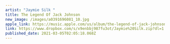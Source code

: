 ```yaml
---
artist: "Jaymie Silk "
title: The Legend Of Jack Johnson
new_image: /images/a0391696081_10.jpg
apple_link: https://music.apple.com/us/album/the-legend-of-jack-johnson-ep/1540774491
link: https://www.dropbox.com/s/x9enbbj987fu3ot/Jaymie%20Silk.zip?dl=1
published_date: 2021-03-05T02:05:18.068Z
---
```

